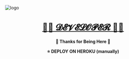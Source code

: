 <img src="https://graph.org/file/3d4562c52f26a50809325.jpg" alt="logo" target="/blank">

<h1 align="center">
 <b><a href="https://t.me/Stubborn1223" target="/blank"> 🙋‍♂️ 𝓓𝓔𝓥𝓔𝓛𝓞𝓟𝓔𝓡 🙋‍♂️ </a></>
</h1>

<p align="center">🩵 Thanks for Being Here 🩵</p>

<p align="center"> ⭐ DEPLOY ON HEROKU (manually) </p>


